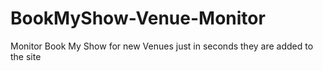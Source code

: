 # BookMyShow-Venue-Monitor
Monitor Book My Show for new Venues just in seconds they are added to the site
